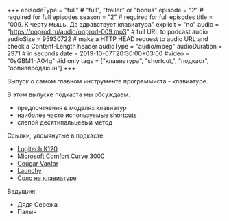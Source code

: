 +++
episodeType = "full" # "full", "trailer" or "bonus"
episode = "2" # required for full episodes
season = "2" # required for full episodes
title = "009. К черту мышь. Да здравствует клавиатура"
explicit = "no"
audio = "https://ooprod.ru/audio/ooprod-009.mp3" # full URL to podcast audio
audioSize = 95930722 # make a HTTP HEAD request to audio URL and check a Content-Length header
audioType = "audio/mpeg"
audioDuration = 2971 # in seconds
date = 2019-10-07T20:30:00+03:00
#video = "0sGBM1hA04g" #id only
tags = ["клавиатура", "shortcut,", "подкаст", "оопивпродакшн"]
+++

Выпуск о самом главном инструменте программиста - клавиатуре.

<!--more-->

В этом выпуске подкаста мы обсуждаем:

- предпочтчения в моделях клавиaтур
- наиболее часто используемые shortcuts
- слепой десятипальцевый метод

Ссылки, упомянутые в подкасте:

- [Logitech K120](https://www.logitech.com/ru-ru/product/k120)
- [Microsoft Comfort Curve 3000](https://www.amazon.com/Microsoft-Comfort-Curve-Keyboard-Business/dp/B004V94FFW)
- [Cougar Vantar](https://www.dns-shop.ru/product/47541768dde33330/klaviatura-cougar-vantar/)
- [Launchy](https://www.launchy.net/)
- [Соло на клавиатуре](https://solo.nabiraem.ru/)

Ведущие:

- Дядя Сережа
- Палыч
